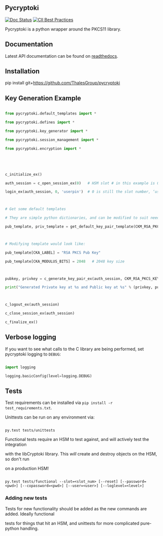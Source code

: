 ## Pycryptoki
[![Doc Status](https://readthedocs.org/projects/pycryptoki/badge/?version=latest)](http://pycryptoki.readthedocs.io/en/latest/) [![CII Best Practices](https://bestpractices.coreinfrastructure.org/projects/6236/badge)](https://bestpractices.coreinfrastructure.org/projects/6236)

Pycryptoki is a python wrapper around the PKCS11 library.

## Documentation

Latest API documentation can be found on [readthedocs](http://pycryptoki.readthedocs.io/en/latest/index.html).


## Installation

pip install git+https://github.com/ThalesGroup/pycryptoki

## Key Generation Example

```py
from pycryptoki.default_templates import *
from pycryptoki.defines import *
from pycryptoki.key_generator import *
from pycryptoki.session_management import *
from pycryptoki.encryption import *


c_initialize_ex()
auth_session = c_open_session_ex(0)   # HSM slot # in this example is 0
login_ex(auth_session, 0, 'userpin')  # 0 is still the slot number, ‘userpin’ should be replaced by your password (None if PED or no challenge)

# Get some default templates
# They are simple python dictionaries, and can be modified to suit needs.
pub_template, priv_template = get_default_key_pair_template(CKM_RSA_PKCS_KEY_PAIR_GEN)

# Modifying template would look like:
pub_template[CKA_LABEL] = "RSA PKCS Pub Key"
pub_template[CKA_MODULUS_BITS] = 2048   # 2048 key size

pubkey, privkey = c_generate_key_pair_ex(auth_session, CKM_RSA_PKCS_KEY_PAIR_GEN, pub_template, priv_template)
print("Generated Private key at %s and Public key at %s" % (privkey, pubkey))

c_logout_ex(auth_session)
c_close_session_ex(auth_session)
c_finalize_ex()
```
## Verbose logging

If you want to see what calls to the C library are being performed, set pycryptoki logging to `DEBUG`:

```py
import logging
logging.basicConfig(level=logging.DEBUG)
```

## Tests

Test requirements can be installed via `pip install -r test_requirements.txt`.

Unittests can be run on any environment via:
```
py.test tests/unittests
```

Functional tests require an HSM to test against, and will actively test the integration
 with the libCryptoki library. This *will* create and destroy objects on the HSM, so don't run
  on a production HSM!

```
py.test tests/functional --slot=<slot_num> [--reset] [--password=<pwd>] [--copassword=<pwd>] [--user=<user>] [--loglevel=<level>]
```

### Adding new tests

Tests for new functionality should be added as the new commands are added. Ideally functional
tests for things that hit an HSM, and unittests for more complicated pure-python handling.